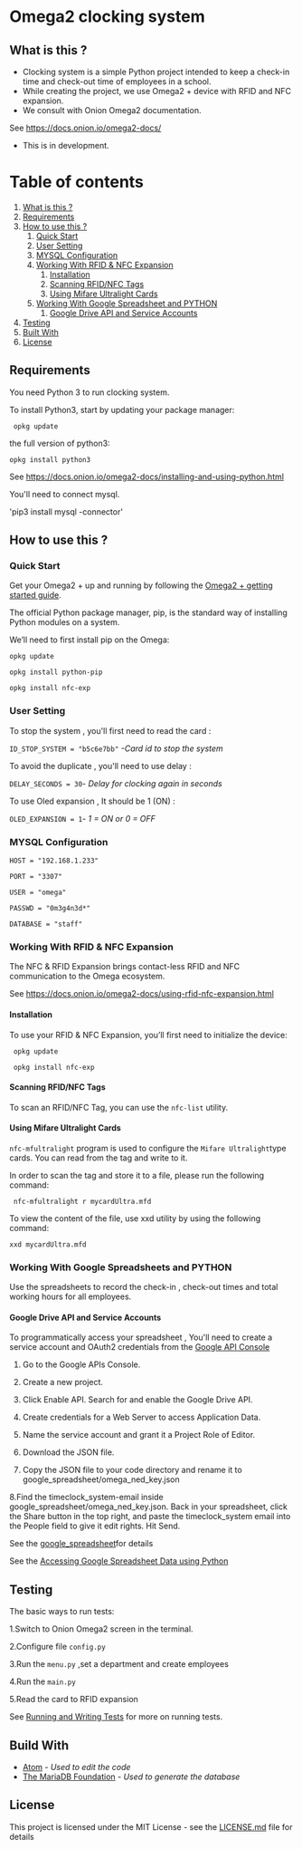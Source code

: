# Omega2 clocking system

## What is this ? <a name="introduction"></a>

- Clocking system is a simple Python project intended to keep a check-in time and check-out time of employees in a school. 
- While creating the project, we use Omega2 + device with  RFID and NFC expansion. 
- We consult with Onion Omega2 documentation.

See   https://docs.onion.io/omega2-docs/

- This is in development.


# Table of contents
1. [What is this ?](#introduction)
2. [Requirements](#requirements)
3. [How to use this ?](#paragraph2)
    1. [Quick Start](#subparagraph1)
    2. [User Setting](#subparagraph2)
    3. [MYSQL Configuration](#subparagraph5)
    4. [Working With RFID & NFC Expansion](#subparagraph3)
       1. [Installation](#subsubparagraph1)
       2. [Scanning RFID/NFC Tags](#subsubparagraph2)
       3. [Using Mifare Ultralight Cards](#subsubparagraph3)
    5. [Working With Google Spreadsheet and PYTHON](#subparagraph4)  
       1. [Google Drive API and Service Accounts](#subsubparag1)
4. [Testing](#testing)
5. [Built With](#build)
6. [License](#license)




## Requirements <a name="requirements"></a>

You need Python 3 to run clocking system. 

To install Python3, start by updating your package manager:

` opkg update` 

the full version of python3:

`opkg install python3`

See https://docs.onion.io/omega2-docs/installing-and-using-python.html

You'll need to connect mysql.

'pip3 install mysql -connector'


## How to use this ? <a name="paragraph2"></a>



### Quick Start <a name="subparagraph1"></a>


Get your Omega2 + up and running by following the [Omega2 + getting started guide](https://docs.onion.io/omega2-docs/first-time-setup.html).


The official Python package manager, pip, is the standard way of installing Python modules on a system.

We’ll need to first install pip on the Omega:


`opkg update`

`opkg install python-pip`


`opkg install nfc-exp`



### User Setting <a name="subparagraph2"></a>

To stop the system , you'll first need to read the card :

`ID_STOP_SYSTEM = "b5c6e7bb"` *-Card id to stop the system*

To avoid the duplicate , you'll need to use delay :

`DELAY_SECONDS = 30`*- Delay for clocking again in seconds*

To use Oled expansion , It should be 1 (ON) :

`OLED_EXPANSION = 1`*- 1 = ON or 0 = OFF*



### MYSQL Configuration <a name="subparagraph5"></a>



  `HOST = "192.168.1.233"`
  
  `PORT = "3307"`
  
  `USER = "omega"`
  
  `PASSWD = "0m3g4n3d*"`
  
  `DATABASE = "staff"`




### Working With RFID & NFC Expansion <a name="subparagraph3"></a>


The NFC & RFID Expansion brings contact-less RFID and NFC communication to the Omega ecosystem. 

See  https://docs.onion.io/omega2-docs/using-rfid-nfc-expansion.html


#### Installation <a name="subsubparagraph1"></a>


To use your RFID & NFC Expansion, you’ll first need to initialize the device:

` opkg update`

` opkg install nfc-exp`


#### Scanning RFID/NFC Tags <a name="subsubparagraph2"></a>

To scan an RFID/NFC Tag, you can use the `nfc-list` utility.


#### Using Mifare Ultralight Cards <a name="subsubparagraph3"></a>


`nfc-mfultralight` program is used to configure the ` Mifare Ultralight `type cards. You can read from the tag and write to it.


In order to scan the tag and store it to a file, please run the following command:

` nfc-mfultralight r mycardUltra.mfd`


To view the content of the file, use xxd utility by using the following command:

`xxd mycardUltra.mfd`

### Working With Google Spreadsheets and PYTHON <a name="subparagraph4"></a>

Use the spreadsheets to record the check-in , check-out times and total working hours for all employees.



#### Google Drive API and Service Accounts <a name="subsubparag1"></a>

To programmatically access your spreadsheet , You'll need to create a service account and OAuth2 credentials from the [Google API Console ](https://console.developers.google.com/)

1. Go to the Google APIs Console.

2. Create a new project.

3. Click Enable API. Search for and enable the Google Drive API.

4. Create credentials for a Web Server to access Application Data.

5. Name the service account and grant it a Project Role of Editor.

6. Download the JSON file.

7. Copy the JSON file to your code directory and rename it to google_spreadsheet/omega_ned_key.json

8.Find the timeclock_system-email inside google_spreadsheet/omega_ned_key.json. Back in your spreadsheet, click the Share button in the top right, and paste the timeclock_system email into the People field to give it edit rights. Hit Send.


See the [google_spreadsheet](https://github.com/Panchop10/omega2_clocking_system/tree/gspreadsheet/google_spreadsheet)for details 



See the [Accessing Google Spreadsheet Data using Python](https://towardsdatascience.com/accessing-google-spreadsheet-data-using-python-90a5bc214fd2)




## Testing <a name="testing"></a>

The basic ways to run tests:

1.Switch to Onion Omega2 screen in the terminal.

2.Configure file `config.py`

3.Run the `menu.py` ,set a department and create employees

4.Run the `main.py`

5.Read the card to RFID expansion



See [Running and Writing Tests](https://devguide.python.org/runtests/) for more on running tests.


## Build With  <a name="build"></a>

- [Atom](https://atom.io) *- Used to edit the code*
- [The MariaDB Foundation](https://mariadb.org) *- Used to generate the database*


## License  <a name="license"></a>

This project is licensed under the MIT License - see the [LICENSE.md](https://github.com/Panchop10/omega2_clocking_system/blob/test/LICENSE) file for details

